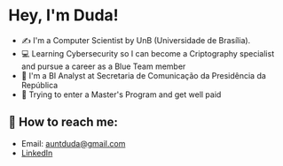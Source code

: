 # Hey, I'm Duda!

- ✍ I'm a Computer Scientist by UnB (Universidade de Brasília).
- :computer: Learning Cybersecurity so I can become a Criptography specialist and pursue a career as a Blue Team member
- :construction_worker: I'm a BI Analyst at Secretaria de Comunicação da Presidência da República 
- :pencil: Trying to enter a Master's Program and get well paid

## :mag_right: How to reach me: 

- Email: auntduda@gmail.com
- [LinkedIn](https://www.linkedin.com/in/dev-cs-maria-eduarda/)
